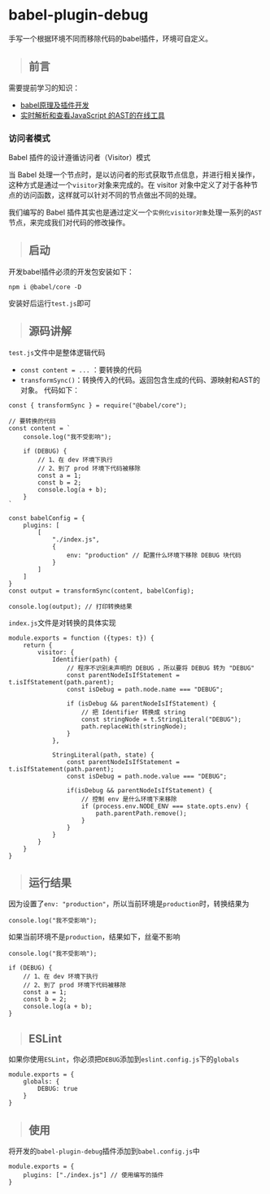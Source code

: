 # babel-plugin-debug
手写一个根据环境不同而移除代码的babel插件，环境可自定义。

> ## 前言
需要提前学习的知识：
- [babel原理及插件开发](https://juejin.cn/post/6844903603983892487)
- [实时解析和查看JavaScript 的AST的在线工具](https://astexplorer.net/)

### 访问者模式
Babel 插件的设计遵循访问者（Visitor）模式

当 Babel 处理一个节点时，是以访问者的形式获取节点信息，并进行相关操作，这种方式是通过一个`visitor`对象来完成的。在 visitor 对象中定义了对于各种节点的访问函数，这样就可以针对不同的节点做出不同的处理。

我们编写的 Babel 插件其实也是通过定义一个`实例化visitor对象`处理一系列的`AST`节点，来完成我们对代码的修改操作。

> ## 启动
开发babel插件必须的开发包安装如下：
```
npm i @babel/core -D
```
安装好后运行`test.js`即可
> ## 源码讲解
`test.js`文件中是整体逻辑代码
- `const content = ...` ：要转换的代码
- `transformSync()`：转换传入的代码。返回包含生成的代码、源映射和AST的对象。
代码如下：
```
const { transformSync } = require("@babel/core");

// 要转换的代码
const content = `
    console.log("我不受影响");

    if (DEBUG) {
        // 1、在 dev 环境下执行
        // 2、到了 prod 环境下代码被移除
        const a = 1;
        const b = 2;
        console.log(a + b);
    }
`

const babelConfig = {
    plugins: [
        [
            "./index.js",
            {
                env: "production" // 配置什么环境下移除 DEBUG 块代码
            }
        ]
    ]
}
const output = transformSync(content, babelConfig);

console.log(output); // 打印转换结果
```

`index.js`文件是对转换的具体实现
```
module.exports = function ({types: t}) {
    return {
        visitor: {
            Identifier(path) {
                // 程序不识别未声明的 DEBUG ，所以要将 DEBUG 转为 "DEBUG"
                const parentNodeIsIfStatement = t.isIfStatement(path.parent);
                const isDebug = path.node.name === "DEBUG";

                if (isDebug && parentNodeIsIfStatement) {
                    // 把 Identifier 转换成 string
                    const stringNode = t.StringLiteral("DEBUG");
                    path.replaceWith(stringNode);
                }
            },

            StringLiteral(path, state) {
                const parentNodeIsIfStatement = t.isIfStatement(path.parent);
                const isDebug = path.node.value === "DEBUG";

                if(isDebug && parentNodeIsIfStatement) {
                    // 控制 env 是什么环境下来移除
                    if (process.env.NODE_ENV === state.opts.env) {
                        path.parentPath.remove();
                    }
                }
            }
        }
    }
}
```
> ## 运行结果
因为设置了`env: "production"`，所以当前环境是`production`时，转换结果为
```
console.log("我不受影响");
```
如果当前环境不是`production`，结果如下，丝毫不影响
```
console.log("我不受影响");

if (DEBUG) {
    // 1、在 dev 环境下执行
    // 2、到了 prod 环境下代码被移除
    const a = 1;
    const b = 2;
    console.log(a + b);
}
```
> ## ESLint
如果你使用`ESLint`，你必须把`DEBUG`添加到`eslint.config.js`下的`globals `
```
module.exports = {
    globals: {
        DEBUG: true
    }
}
```
> ## 使用
将开发的`babel-plugin-debug`插件添加到`babel.config.js`中
```
module.exports = {
    plugins: ["./index.js"] // 使用编写的插件
}
```
